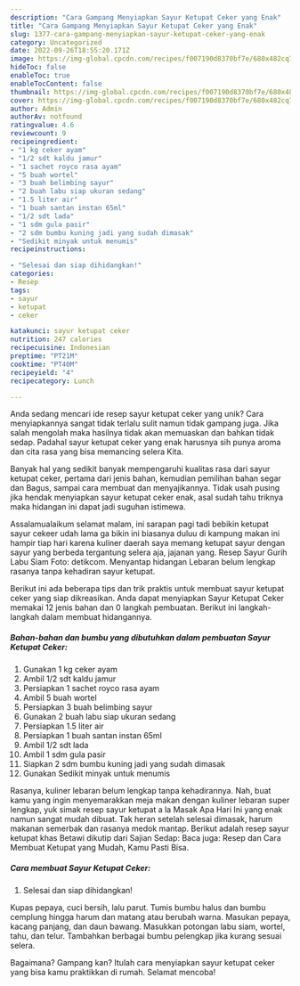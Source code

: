 ```yaml
---
description: "Cara Gampang Menyiapkan Sayur Ketupat Ceker yang Enak"
title: "Cara Gampang Menyiapkan Sayur Ketupat Ceker yang Enak"
slug: 1377-cara-gampang-menyiapkan-sayur-ketupat-ceker-yang-enak
category: Uncategorized
date: 2022-09-26T18:55:20.171Z
image: https://img-global.cpcdn.com/recipes/f007190d8370bf7e/680x482cq70/sayur-ketupat-ceker-foto-resep-utama.jpg
hideToc: false
enableToc: true
enableTocContent: false
thumbnail: https://img-global.cpcdn.com/recipes/f007190d8370bf7e/680x482cq70/sayur-ketupat-ceker-foto-resep-utama.jpg
cover: https://img-global.cpcdn.com/recipes/f007190d8370bf7e/680x482cq70/sayur-ketupat-ceker-foto-resep-utama.jpg
author: Admin
authorAv: notfound
ratingvalue: 4.6
reviewcount: 9
recipeingredient:
- "1 kg ceker ayam"
- "1/2 sdt kaldu jamur"
- "1 sachet royco rasa ayam"
- "5 buah wortel"
- "3 buah belimbing sayur"
- "2 buah labu siap ukuran sedang"
- "1.5 liter air"
- "1 buah santan instan 65ml"
- "1/2 sdt lada"
- "1 sdm gula pasir"
- "2 sdm bumbu kuning jadi yang sudah dimasak"
- "Sedikit minyak untuk menumis"
recipeinstructions:

- "Selesai dan siap dihidangkan!"
categories:
- Resep
tags:
- sayur
- ketupat
- ceker

katakunci: sayur ketupat ceker 
nutrition: 247 calories
recipecuisine: Indonesian
preptime: "PT21M"
cooktime: "PT40M"
recipeyield: "4"
recipecategory: Lunch

---
```





Anda sedang mencari ide resep sayur ketupat ceker yang unik? Cara menyiapkannya sangat tidak terlalu sulit namun tidak gampang juga. Jika salah mengolah maka hasilnya tidak akan memuaskan dan bahkan tidak sedap. Padahal sayur ketupat ceker yang enak harusnya sih punya aroma dan cita rasa yang bisa memancing selera Kita.





Banyak hal yang sedikit banyak mempengaruhi kualitas rasa dari sayur ketupat ceker, pertama dari jenis bahan, kemudian pemilihan bahan segar dan Bagus, sampai cara membuat dan menyajikannya. Tidak usah pusing jika hendak menyiapkan sayur ketupat ceker enak,      asal sudah tahu triknya maka hidangan ini dapat jadi suguhan istimewa.














Assalamualaikum selamat malam, ini sarapan pagi tadi bebikin ketupat sayur cekeer udah lama ga bikin ini biasanya duluu di kampung makan ini hampir tiap hari karena kuliner daerah saya memang ketupat sayur dengan sayur yang berbeda tergantung selera aja, jajanan yang. Resep Sayur Gurih Labu Siam Foto: detikcom. Menyantap hidangan Lebaran belum lengkap rasanya tanpa kehadiran sayur ketupat.






Berikut ini ada beberapa tips dan trik praktis untuk membuat sayur ketupat ceker yang siap dikreasikan. Anda dapat menyiapkan Sayur Ketupat Ceker memakai 12 jenis bahan dan 0 langkah pembuatan. Berikut ini langkah-langkah dalam membuat hidangannya.

<!--inarticleads1-->

##### Bahan-bahan dan bumbu yang dibutuhkan dalam pembuatan Sayur Ketupat Ceker:

1. Gunakan 1 kg ceker ayam
1. Ambil 1/2 sdt kaldu jamur
1. Persiapkan 1 sachet royco rasa ayam
1. Ambil 5 buah wortel
1. Persiapkan 3 buah belimbing sayur
1. Gunakan 2 buah labu siap ukuran sedang
1. Persiapkan 1.5 liter air
1. Persiapkan 1 buah santan instan 65ml
1. Ambil 1/2 sdt lada
1. Ambil 1 sdm gula pasir
1. Siapkan 2 sdm bumbu kuning jadi yang sudah dimasak
1. Gunakan Sedikit minyak untuk menumis


Rasanya, kuliner lebaran belum lengkap tanpa kehadirannya. Nah, buat kamu yang ingin menyemarakkan meja makan dengan kuliner lebaran super lengkap, yuk simak resep sayur ketupat a la Masak Apa Hari Ini yang enak namun sangat mudah dibuat. Tak heran setelah selesai dimasak, harum makanan semerbak dan rasanya medok mantap. Berikut adalah resep sayur ketupat khas Betawi dikutip dari Sajian Sedap: Baca juga: Resep dan Cara Membuat Ketupat yang Mudah, Kamu Pasti Bisa. 

<!--inarticleads2-->

##### Cara membuat Sayur Ketupat Ceker:


1. Selesai dan siap dihidangkan!

Kupas pepaya, cuci bersih, lalu parut. Tumis bumbu halus dan bumbu cemplung hingga harum dan matang atau berubah warna. Masukan pepaya, kacang panjang, dan daun bawang. Masukkan potongan labu siam, wortel, tahu, dan telur. Tambahkan berbagai bumbu pelengkap jika kurang sesuai selera. 

Bagaimana? Gampang kan? Itulah cara menyiapkan sayur ketupat ceker yang bisa kamu praktikkan di rumah. Selamat mencoba!
